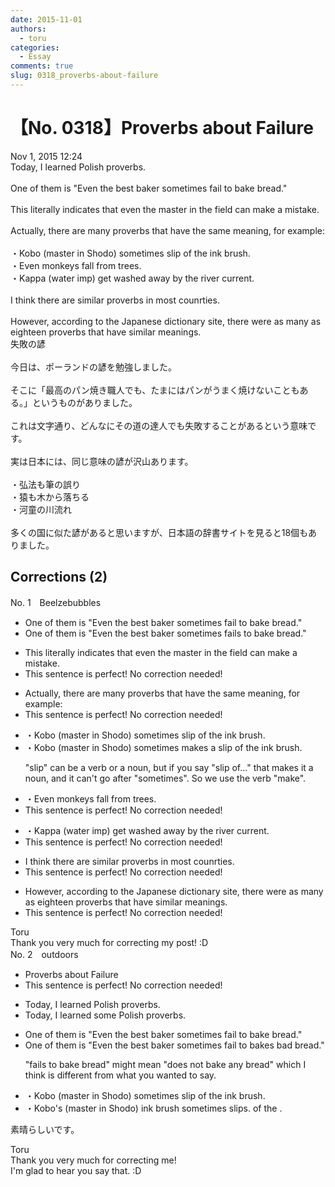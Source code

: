 ```yaml
---
date: 2015-11-01
authors:
  - toru
categories:
  - Essay
comments: true
slug: 0318_proverbs-about-failure
---
```


# 【No. 0318】Proverbs about Failure
<div class="date">Nov 1, 2015 12:24</div>
<div id="post"><div id="body_show_ori">
Today, I learned Polish proverbs.<br/><br/>One of them is "Even the best baker sometimes fail to bake bread."<br/><br/>This literally indicates that even the master in the field can make a mistake.<br/><br/>Actually, there are many proverbs that have the same meaning, for example:<br/><br/>・Kobo (master in Shodo) sometimes slip of the ink brush.<br/>・Even monkeys fall from trees.<br/>・Kappa (water imp) get washed away by the river current.<br/><br/>I think there are similar proverbs in most counrties.<br/><br/>However, according to the Japanese dictionary site, there were as many as eighteen proverbs that have similar meanings.
</div></div>

<!-- more -->

<div id="post_ja"><div id="body_show_mo">
失敗の諺<br/><br/>今日は、ポーランドの諺を勉強しました。<br/><br/>そこに「最高のパン焼き職人でも、たまにはパンがうまく焼けないこともある。」というものがありました。<br/><br/>これは文字通り、どんなにその道の達人でも失敗することがあるという意味です。<br/><br/>実は日本には、同じ意味の諺が沢山あります。<br/><br/>・弘法も筆の誤り<br/>・猿も木から落ちる<br/>・河童の川流れ<br/><br/>多くの国に似た諺があると思いますが、日本語の辞書サイトを見ると18個もありました。
</div></div>

## Corrections (2)
<div id="block"><div class="first_name"> No. 1　<span class="just_name">Beelzebubbles</span></div><div id="block2">
<ul class="correction_field">
<li class="incorrect">One of them is "Even the best baker sometimes fail to bake bread."</li>
<li class="corrected correct">
One of them is "Even the best baker sometimes fails to bake bread."
</li>
</ul>
<ul class="correction_field">
<li class="incorrect">This literally indicates that even the master in the field can make a mistake.</li>
<li class="corrected perfect">This sentence is perfect! No correction needed!</li>
</ul>
<ul class="correction_field">
<li class="incorrect">Actually, there are many proverbs that have the same meaning, for example:</li>
<li class="corrected perfect">This sentence is perfect! No correction needed!</li>
</ul>
<ul class="correction_field">
<li class="incorrect">・Kobo (master in Shodo) sometimes slip of the ink brush.</li>
<li class="corrected correct">
・Kobo (master in Shodo) sometimes makes a slip of the ink brush.
<p class="correction_comment">"slip" can be a verb or a noun, but if you say "slip of..." that makes it a noun, and it can't go after "sometimes". So we use the verb "make".</p>
</li>
</ul>
<ul class="correction_field">
<li class="incorrect">・Even monkeys fall from trees.</li>
<li class="corrected perfect">This sentence is perfect! No correction needed!</li>
</ul>
<ul class="correction_field">
<li class="incorrect">・Kappa (water imp) get washed away by the river current.</li>
<li class="corrected perfect">This sentence is perfect! No correction needed!</li>
</ul>
<ul class="correction_field">
<li class="incorrect">I think there are similar proverbs in most counrties.</li>
<li class="corrected perfect">This sentence is perfect! No correction needed!</li>
</ul>
<ul class="correction_field">
<li class="incorrect">However, according to the Japanese dictionary site, there were as many as eighteen proverbs that have similar meanings.</li>
<li class="corrected perfect">This sentence is perfect! No correction needed!</li>
</ul>
</div><div class="name"><span class="just_name">Toru</span><br>
Thank you very much for correcting my post! :D
</div>
</div>
<div id="block"><div class="first_name"> No. 2　<span class="just_name">outdoors</span></div><div id="block2">
<ul class="correction_field">
<li class="incorrect">Proverbs about Failure</li>
<li class="corrected perfect">This sentence is perfect! No correction needed!</li>
</ul>
<ul class="correction_field">
<li class="incorrect">Today, I learned Polish proverbs.</li>
<li class="corrected correct">
Today, I learned <span class="f_blue">some </span>Polish proverbs.
</li>
</ul>
<ul class="correction_field">
<li class="incorrect">One of them is "Even the best baker sometimes fail to bake bread."</li>
<li class="corrected correct">
One of them is "Even the best baker sometimes <span class="sline">fail to</span> bake<span class="f_blue">s bad</span> bread."
<p class="correction_comment">"fails to bake bread" might mean "does not bake any bread" which I think is  different from what you wanted to say.</p>
</li>
</ul>
<ul class="correction_field">
<li class="incorrect">・Kobo (master in Shodo) sometimes slip of the ink brush.</li>
<li class="corrected correct">
・Kobo<span class="f_blue">'s</span> (master in Shodo) ink brush sometimes slip<span class="f_blue">s.</span> <span class="sline">of the</span> .
</li>
</ul>
<p class="comment_small">
 素晴らしいです。
</p>

</div><div class="name"><span class="just_name">Toru</span><br>
Thank you very much for correcting me!<br/>I'm glad to hear you say that. :D
</div>
</div>
